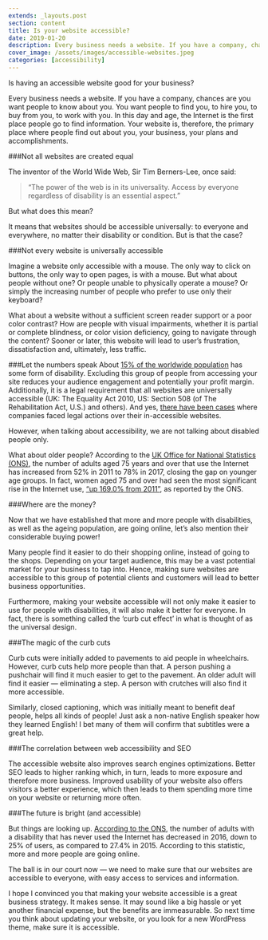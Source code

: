 ```yaml
---
extends: _layouts.post
section: content
title: Is your website accessible?
date: 2019-01-20
description: Every business needs a website. If you have a company, chances are you want people to know about you. You want people to ...
cover_image: /assets/images/accessible-websites.jpeg
categories: [accessibility]
---
```


Is having an accessible website good for your business?

Every business needs a website. If you have a company, chances are you want people to know about you. You want people to find you, to hire you, to buy from you, to work with you. In this day and age, the Internet is the first place people go to find information. Your website is, therefore, the primary place where people find out about you, your business, your plans and accomplishments.

###Not all websites are created equal

The inventor of the World Wide Web, Sir Tim Berners-Lee, once said: 
> “The power of the web is in its universality. Access by everyone regardless of disability is an essential aspect.”

But what does this mean?

It means that websites should be accessible universally: to everyone and everywhere, no matter their disability or condition. But is that the case?

###Not every website is universally accessible

Imagine a website only accessible with a mouse. The only way to click on buttons, the only way to open pages, is with a mouse. But what about people without one? Or people unable to physically operate a mouse? Or simply the increasing number of people who prefer to use only their keyboard?

What about a website without a sufficient screen reader support or a poor color contrast? How are people with visual impairments, whether it is partial or complete blindness, or color vision deficiency, going to navigate through the content? Sooner or later, this website will lead to user’s frustration, dissatisfaction and, ultimately, less traffic.

<!-- ![image of an empty road](https://github.com/adam-p/markdown-here/raw/master/src/common/images/icon48.png "Image of an empty road") -->

###Let the numbers speak
About [15% of the worldwide population](http://www.worldbank.org/en/topic/disability) has some form of disability. Excluding this group of people from accessing your site reduces your audience engagement and potentially your profit margin. Additionally, it is a legal requirement that all websites are universally accessible (UK: The Equality Act 2010, US: Section 508 (of The Rehabilitation Act, U.S.) and others). And yes, [there have been cases](https://www.out-law.com/page-330) where companies faced legal actions over their in-accessible websites.

However, when talking about accessibility, we are not talking about disabled people only.

What about older people? According to the [UK Office for National Statistics (ONS)](https://www.ons.gov.uk/businessindustryandtrade/itandinternetindustry/bulletins/internetusers/2017), the number of adults aged 75 years and over that use the Internet has increased from 52% in 2011 to 78% in 2017, closing the gap on younger age groups. In fact, women aged 75 and over had seen the most significant rise in the Internet use, [“up 169.0% from 2011”](https://www.ons.gov.uk/businessindustryandtrade/itandinternetindustry/bulletins/internetusers/2016), as reported by the ONS.

###Where are the money?

Now that we have established that more and more people with disabilities, as well as the ageing population, are going online, let’s also mention their considerable buying power!

Many people find it easier to do their shopping online, instead of going to the shops. Depending on your target audience, this may be a vast potential market for your business to tap into. Hence, making sure websites are accessible to this group of potential clients and customers will lead to better business opportunities.

Furthermore, making your website accessible will not only make it easier to use for people with disabilities, it will also make it better for everyone. In fact, there is something called the ‘curb cut effect’ in what is thought of as the universal design.

###The magic of the curb cuts

Curb cuts were initially added to pavements to aid people in wheelchairs. However, curb cuts help more people than that. A person pushing a pushchair will find it much easier to get to the pavement. An older adult will find it easier — eliminating a step. A person with crutches will also find it more accessible. 

Similarly, closed captioning, which was initially meant to benefit deaf people, helps all kinds of people! Just ask a non-native English speaker how they learned English! I bet many of them will confirm that subtitles were a great help.

###The correlation between web accessibility and SEO

The accessible website also improves search engines optimizations. Better SEO leads to higher ranking which, in turn, leads to more exposure and therefore more business. Improved usability of your website also offers visitors a better experience, which then leads to them spending more time on your website or returning more often.

###The future is bright (and accessible)

But things are looking up. [According to the ONS](https://www.ons.gov.uk/businessindustryandtrade/itandinternetindustry/bulletins/internetusers/2016), the number of adults with a disability that has never used the Internet has decreased in 2016, down to 25% of users, as compared to 27.4% in 2015. According to this statistic, more and more people are going online.

The ball is in our court now — we need to make sure that our websites are accessible to everyone, with easy access to services and information.

I hope I convinced you that making your website accessible is a great business strategy. It makes sense. It may sound like a big hassle or yet another financial expense, but the benefits are immeasurable. So next time you think about updating your website, or you look for a new WordPress theme, make sure it is accessible.